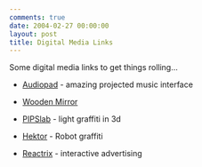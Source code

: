```yaml
---
comments: true
date: 2004-02-27 00:00:00
layout: post
title: Digital Media Links
---
```


Some digital media links to get things rolling...






  
  * [Audiopad](http://web.media.mit.edu/~jpatten/audiopad/) - amazing projected music interface

  
  * [Wooden Mirror](http://fargo.itp.tsoa.nyu.edu/~danny/mirror.html)

  
  * [PIPSlab](http://www.pipslab.nl/graf/) - light graffiti in 3d

  
  * [Hektor](http://www.hektor.ch/) - Robot graffiti
  
  * [Reactrix](http://www.reactrix.com/) - interactive advertising


